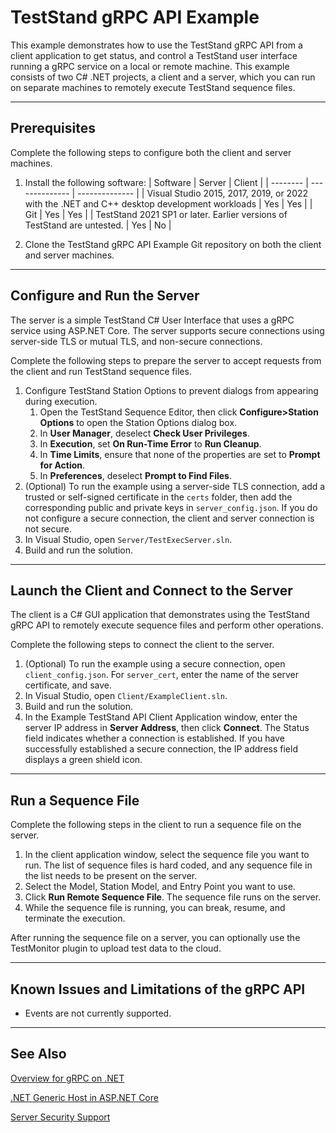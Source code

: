 # TestStand gRPC API Example

This example demonstrates how to use the TestStand gRPC API from a client application to get status, and control a TestStand user interface running a gRPC service on a local or remote machine. This example consists of two C# .NET projects, a client and a server, which you can run on separate machines to remotely execute TestStand sequence files. 

---

## Prerequisites

Complete the following steps to configure both the client and server machines.

1. Install the following software:
    | Software | Server | Client |
    | -------- | -------------- | -------------- |
    | Visual Studio 2015, 2017, 2019, or 2022 with the .NET and C++ desktop development workloads | Yes | Yes |
    | Git | Yes | Yes |
    | TestStand 2021 SP1 or later. Earlier versions of TestStand are untested. | Yes | No |

2. Clone the TestStand gRPC API Example Git repository on both the client and server machines.

---

## Configure and Run the Server

The server is a simple TestStand C# User Interface that uses a gRPC service using ASP.NET Core. The server supports secure connections using server-side TLS or mutual TLS, and non-secure connections.

Complete the following steps to prepare the server to accept requests from the client and run TestStand sequence files.
1. Configure TestStand Station Options to prevent dialogs from appearing during execution.
    1. Open the TestStand Sequence Editor, then click **Configure>Station Options** to open the Station Options dialog box.
    2. In **User Manager**, deselect **Check User Privileges**.
    3. In **Execution**, set **On Run-Time Error** to **Run Cleanup**.
    4. In **Time Limits**, ensure that none of the properties are set to **Prompt for Action**.
    5. In **Preferences**, deselect **Prompt to Find Files**.
2. (Optional) To run the example using a server-side TLS connection, add a trusted or self-signed certificate in the `certs` folder, then add the corresponding public and private keys in `server_config.json`. If you do not configure a secure connection, the client and server connection is not secure.
3. In Visual Studio, open `Server/TestExecServer.sln`.
4. Build and run the solution.

---

## Launch the Client and Connect to the Server

The client is a C# GUI application that demonstrates using the TestStand gRPC API to remotely execute sequence files and perform other operations.

Complete the following steps to connect the client to the server.
1. (Optional) To run the example using a secure connection, open `client_config.json`. For `server_cert`, enter the name of the server certificate, and save.
2. In Visual Studio, open `Client/ExampleClient.sln`.
2. Build and run the solution.
3. In the Example TestStand API Client Application window, enter the server IP address in **Server Address**, then click **Connect**. The Status field indicates whether a connection is established. If you have successfully established a secure connection, the IP address field displays a green shield icon. 

---

## Run a Sequence File

Complete the following steps in the client to run a sequence file on the server. 
1. In the client application window, select the sequence file you want to run. The list of sequence files is hard coded, and any sequence file in the list needs to be present on the server.
2. Select the Model, Station Model, and Entry Point you want to use.
3. Click **Run Remote Sequence File**. The sequence file runs on the server. 
4. While the sequence file is running, you can break, resume, and terminate the execution. 

After running the sequence file on a server, you can optionally use the TestMonitor plugin to upload test data to the cloud.

---

## Known Issues and Limitations of the gRPC API

- Events are not currently supported.

---

## See Also
[Overview for gRPC on .NET](https://docs.microsoft.com/en-us/aspnet/core/grpc/?view=aspnetcore-5.0)

[.NET Generic Host in ASP.NET Core](https://docs.microsoft.com/en-us/aspnet/core/fundamentals/host/generic-host?view=aspnetcore-5.0)

[Server Security Support](https://github.com/ni/grpc-device/wiki/Server-Security-Support)